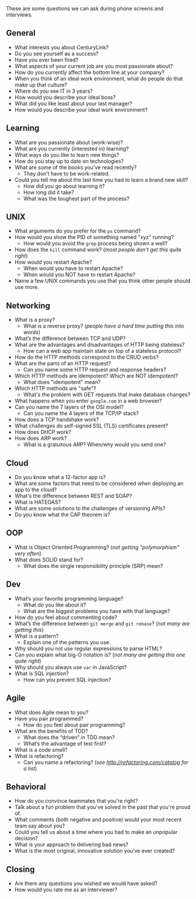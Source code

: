 These are some questions we can ask during phone screens and interviews.

General
-------

* What interests you about CenturyLink?
* Do you see yourself as a success?
* Have you ever been fired?
* What aspects of your current job are you most passionate about?
* How do you currently affect the bottom line at your company?
* When you think of an ideal work environment, what do people do that make up that culture?
* Where do you see IT in 3 years?
* How would you describe your ideal boss?
* What did you like least about your last manager?
* How would you describe your ideal work environment?


Learning
--------

* What are you passionate about (work-wise)?
* What are you currently (interested in) learning?
* What ways do you like to learn new things?
* How do you stay up to date on technologies?
* What are some of the books you’ve read recently?
    * They don’t have to be work-related.
* Could you tell me about the last time you had to learn a brand new skill?
    * How did you go about learning it?
    * How long did it take?
    * What was the toughest part of the process?


UNIX
----

* What arguments do you prefer for the `ps` command?
* How would you show the PID of something named "xyz" running?
    * How would you avoid the `grep` process being shown a well?
* How does the `kill` command work? (_most people don't get this quite right_)
* How would you restart Apache?
    * When would you have to restart Apache?
    * When would you NOT have to restart Apache?
* Name a few UNIX commands you use that you think other people should use more.


Networking
----------

* What is a proxy?
    * What is a reverse proxy? (_people have a hard time putting this into words_)
* What’s the difference between TCP and UDP?
* What are the advantages and disadvantages of HTTP being stateless?
    * How can a web app maintain state on top of a stateless protocol?
* How do the HTTP methods correspond to the CRUD verbs?
* What are the parts of an HTTP request?
    * Can you name some HTTP request and response headers?
* Which HTTP methods are idempotent? Which are NOT idempotent?
    * What does "idempotent" mean?
* Which HTTP methods are "safe"?
    * What's the problem with GET requests that make database changes?
* What happens when you enter `google.com` in a web browser?
* Can you name the 7 layers of the OSI model?
    * Can you name the 4 layers of the TCP/IP stack?
* How does a TCP handshake work?
* What challenges do self-signed SSL (TLS) certificates present?
* How does DHCP work?
* How does ARP work?
    * What is a gratuitous ARP? When/why would you send one?


Cloud
-----

* Do you know what a 12-factor app is?
* What are some factors that need to be considered when deploying an app to the cloud?
* What's the difference between REST and SOAP?
* What is HATEOAS?
* What are some solutions to the challenges of versioning APIs?
* Do you know what the CAP theorem is?


OOP
---

* What is Object Oriented Programming? (_not getting "polymorphism" very often_)
* What does SOLID stand for?
    * What does the single responsibility principle (SRP) mean?


Dev
---

* What’s your favorite programming language?
    * What do you like about it?
    * What are the biggest problems you have with that language?
* How do you feel about commenting code?
* What’s the difference between `git merge` and `git rebase`? (_not many are getting this_)
* What is a pattern?
    * Explain one of the patterns you use.
* Why should you not use regular expressions to parse HTML?
* Can you explain what big-O notation is? (_not many are getting this one quite right_)
* Why should you always use `var` in JavaScript?
* What is SQL injection?
    * How can you prevent SQL injection?


Agile
-----

* What does Agile mean to you?
* Have you pair programmed?
    * How do you feel about pair programming?
* What are the benefits of TDD?
    * What does the “driven” in TDD mean?
    * What’s the advantage of test first?
* What is a code smell?
* What is refactoring?
    * Can you name a refactoring? (_see http://refactoring.com/catalog for a list_)


Behavioral
----------

* How do you convince teammates that you're right?
* Talk about a fun problem that you've solved in the past that you're proud of.
* What comments (both negative and positive) would your most recent team say about you?
* Could you tell us about a time where you had to make an unpopular decision?
* What is your approach to delivering bad news?
* What is the most original, innovative solution you’ve ever created?


Closing
-------

* Are there any questions you wished we would have asked?
* How would you rate me as an interviewer?
